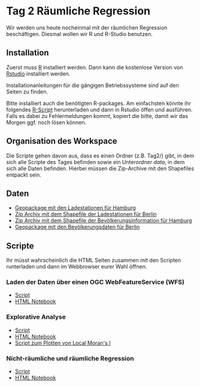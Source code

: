 # Tag 2 Räumliche Regression

Wir werden uns heute nocheinmal mit der räumlichen Regression beschäftigen. Diesmal wollen wir R und R-Studio benutzen.

## Installation
Zuerst muss <a href="https://cran.r-project.org/">R</a> installiert werden. Dann kann die kostenlose Version von <a href="https://rstudio.com/products/rstudio/download/">Rstudio</a> installiert werden.

Installationanleitungen für die gängigen Betriebssysteme sind auf den Seiten zu finden.

Bitte installiert auch die benötigten R-packages. Am einfachsten könnte ihr folgendes <a href="https://raw.githubusercontent.com/heikalab/urbandatascience/main/Tag2/installRequiredPackages.r">R-Script</a> herunterladen und dann in Rstudio öffen und ausführen. Falls es dabei zu Fehlermeldungen kommt, kopiert die bitte, damit wir das Morgen ggf. noch lösen können.



## Organisation des Workspace

Die Scripte gehen davon aus, dass es einen Ordner (z.B. Tag2/) gibt, in dem sich alle Scripte des Tages befinden sowie ein Unterordner *data*, in dem sich alle Daten befinden. Hierbei müssen die Zip-Archive mit den Shapefiles entpackt sein.

## Daten

* <a href="https://raw.githubusercontent.com/heikalab/urbandatascience/main/Tag2/data/HH.gpkg">Geopackage mit den Ladestationen für Hamburg</a>
* <a href="https://raw.githubusercontent.com/heikalab/urbandatascience/main/Tag2/data/chargingStations_berlin.zip">Zip Archiv mit dem Shapefile der Ladestationen für Berlin</a>
* <a href="https://raw.githubusercontent.com/heikalab/urbandatascience/main/Tag2/data/popPoly.zip">Zip Archiv mit dem Shapefile der Bevölkerungsinformation für Hamburg</a>
* <a href="https://raw.githubusercontent.com/heikalab/urbandatascience/main/Tag2/data/Berlin.gpkg">Geopackage mit den Bevölkerungsdaten für Berlin</a>

## Scripte

Ihr müsst wahrscheinlich die HTML Seiten zusammen mit den Scripten runterladen und dann im Webbrowser eurer Wahl öffnen.

### Laden der Daten über einen OGC WebFeatureService (WFS)
*  <a href="https://heikalab.github.io/urbandatascience/Tag2/udlDay2_getDataFreomWFS_HH.Rmd">Script</a>
* <a href="https://heikalab.github.io/urbandatascience/Tag2/udlDay2_getDataFreomWFS_HH.html">HTML Notebook</a>


### Explorative Analyse
*  <a href="https://heikalab.github.io/urbandatascience/Tag2/udlDay2_explorative_HH.Rmd">Script</a>
* <a href="https://heikalab.github.io/urbandatascience/Tag2/udlDay2_explorative_HH.html">HTML Notebook</a>
* <a href="https://heikalab.github.io/urbandatascience/Tag2/plotLocalMoransI.r">Script zum Plotten von Local Moran's I</a>

### Nicht-räumliche und räumliche Regression
*  <a href="https://heikalab.github.io/urbandatascience/Tag2/udlDay2_spatialReg_HH.Rmd">Script</a>
* <a href="https://heikalab.github.io/urbandatascience/Tag2/udlDay2_spatialReg_HH.html">HTML Notebook</a>
